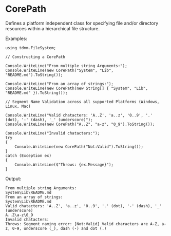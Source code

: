 # CorePath

Defines a platform independent class for specifying file and/or directory resources within a hierarchical file structure.

Examples:

    using tdmm.FileSystem;

    // Constructing a CorePath

    Console.WriteLine("From multiple string Arguments:");
    Console.WriteLine(new CorePath("System", "Lib", "README.md").ToString());

    Console.WriteLine("From an array of strings:");
    Console.WriteLine(new CorePath(new String[] { "System", "Lib", "README.md" }).ToString());

    // Segment Name Validation across all supported Platforms (Windows, Linux, Mac)

    Console.WriteLine("Valid chatacters: 'A..Z', 'a..z', '0..9', '.' (dot), '-' (dash), '_' (underscore)");
    Console.WriteLine(new CorePath("A..Z", "a-z", "0_9").ToString());

    Console.WriteLine("Invalid chatacters:");
    try
    {
        Console.WriteLine(new CorePath("Not:Valid").ToString());
    }
    catch (Exception ex)
    {
        Console.WriteLine($"Throws: {ex.Message}");
    }

Output:

    From multiple string Arguments:
    System\Lib\README.md
    From an array of strings:
    System\Lib\README.md
    Valid chatacters: 'A..Z', 'a..z', '0..9', '.' (dot), '-' (dash), '_' (underscore)
    A..Z\a-z\0_9
    Invalid chatacters:
    Throws: Segment naming error: [Not:Valid] Valid characters are A-Z, a-z, 0-9, underscore (_), dash (-) and dot (.)
